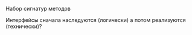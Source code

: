Набор сигнатур методов

Интерфейсы сначала наследуются (логически) а потом реализуются (технически)?